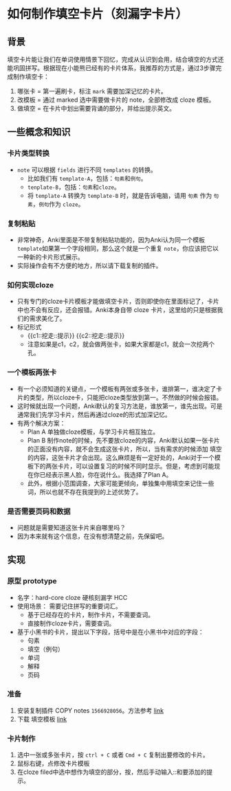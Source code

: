 # 如何制作填空卡片（刻漏字卡片）
## 背景
填空卡片能让我们在单词使用情景下回忆，完成从认识到会用，结合填空的方式还能巩固拼写。根据现在小能熊已经有的卡片体系，我推荐的方式是，通过3步骤完成制作填空卡：
1. 哪张卡 = 第一遍刷卡，标注 `mark` 需要加深记忆的卡片。
2. 改模板 = 通过 marked 选中需要做卡片的 note，全部修改成 cloze 模板。
3. 做填空 = 在卡片中划出需要背诵的部分，并给出提示英文。

## 一些概念和知识
### 卡片类型转换
* `note` 可以根据 `fields` 进行不同 `templates` 的转换。 
    * 比如我们有 `template-A`，包括：`句素`和`例句`。
    * `tenplate-B`，包括：`句素`和`cloze`。
    * 将 `template-A` 转换为 `template-B` 时，就是告诉电脑，请用 `句素` 作为 `句素`，`例句`作为 `cloze`。

### 复制粘贴
* 非常神奇，Anki里面是不带复制粘贴功能的，因为Anki认为同一个模板 `template`如果第一个字段相同，那么这个就是一个重复 `note`，你应该把它以一种新的卡片形式展示。
* 实际操作会有不方便的地方，所以请下载复制的插件。

### 如何实现cloze
* 只有专门的cloze卡片模板才能做填空卡片，否则即使你在里面标记了，卡片中也不会有反应，还会报错。Anki本身自带 cloze 卡片，这里给的只是根据我们的需求美化了。
* 标记形式 
   * {{c1::挖走::提示}} {{c2::挖走::提示}} 
   * 注意如果是c1，c2，就会做两张卡，如果大家都是c1，就会一次挖两个孔。

### 一个模板两张卡
* 有一个必须知道的关键点，一个模板有两张或多张卡，谁排第一，谁决定了卡片的类型，所以cloze卡，只能把cloze类型放到第一。不然做的时候会报错。
* 这时候就出现一个问题，Anki默认的复习方法是，谁放第一，谁先出现。可是通常我们先学习卡片，然后再通过cloze的形式加深记忆。
* 有两个解决方案：
    * Plan A 单独做cloze模板，与学习卡片相互独立。
    * Plan B 制作note的时候，先不要放cloze的内容，Anki默认如果一张卡片的正面没有内容，就不会生成这张卡片，所以，当有需求的时候添加 填空的内容，这张卡片才会出现。这么麻烦是有一定好处的，Anki对于一个模板下的两张卡片，可以设置复习的时候不同时显示。但是，考虑到可能现在你已经表示黑人脸，你在说什么。我选择了Plan A。
    * 此外，根据小范围调查，大家可能更倾向，单独集中用填空来记住一些词，所以也就不存在我提到的上述优势了。
    
### 是否需要页码和数据
* 问题就是需要知道这张卡片来自哪里吗？
* 因为本来就有这个信息，在没有想清楚之前，先保留吧。


## 实现
### 原型 prototype
* 名字：hard-core cloze 硬核刻漏字 HCC
* 使用场景： 需要记住拼写的重要词汇。
    * 基于已经存在的卡片，制作卡片，不需要查词。
    * 直接制作cloze卡片，需要查词。
* 基于小黑书的卡片，提出以下字段，括号中是在小黑书中对应的字段：
    * 句素
    * 填空（例句）
    * 单词
    * 解释
    * 页码


### 准备
1. 安装复制插件 COPY notes `1566928056`。方法参考 [link]()
2. 下载 填空模板 [link]()
### 卡片制作
1. 选中一张或多张卡片，按 `ctrl + C` 或者 `Cmd + C` 复制出要修改的卡片。
2. 鼠标右键，点修改卡片模板
3. 在cloze filed中选中想作为填空的部分，按，然后手动输入::和要添加的提示。
